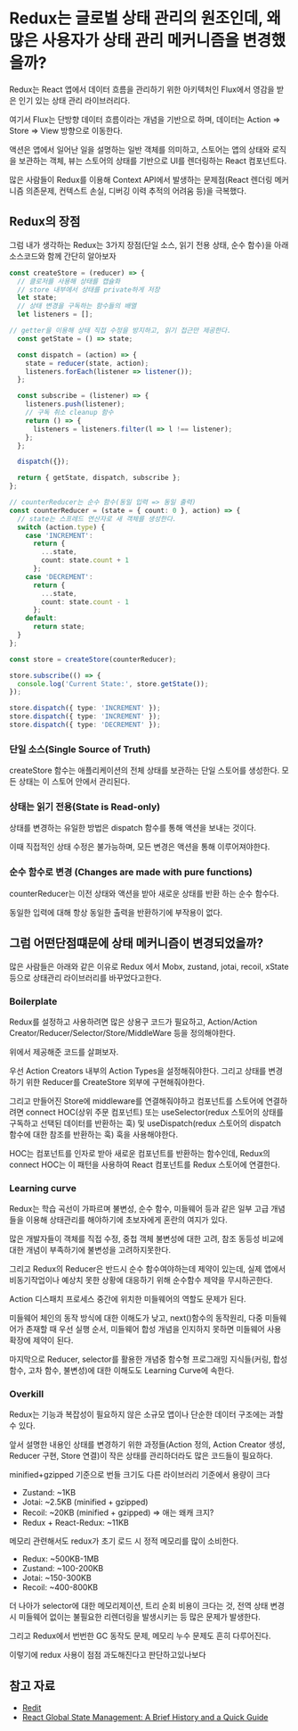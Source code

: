 # Redux는 글로벌 상태 관리의 원조인데, 왜 많은 사용자가 상태 관리 메커니즘을 변경했을까?

Redux는 React 앱에서 데이터 흐름을 관리하기 위한 아키텍처인 Flux에서 영감을 받은 인기 있는 상태 관리 라이브러리다.

여기서 Flux는 단방향 데이터 흐름이라는 개념을 기반으로 하며, 데이터는 Action => Store => View 방향으로 이동한다.

액션은 앱에서 일어난 일을 설명하는 일반 객체를 의미하고, 스토어는 앱의 상태와 로직을 보관하는 객체, 뷰는 스토어의 상태를 기반으로 UI를 렌더링하는 React 컴포넌트다.

많은 사람들이 Redux를 이용해 Context API에서 발생하는 문제점(React 렌더링 메커니즘 의존문제, 컨텍스트 손실, 디버깅 이력 추적의 어려움 등)을 극복했다.


## Redux의 장점

그럼 내가 생각하는 Redux는 3가지 장점(단일 소스, 읽기 전용 상태, 순수 함수)을 아래 소스코드와 함께 간단히 알아보자

```ts
const createStore = (reducer) => {
  // 클로저를 사용해 상태를 캡슐화
  // store 내부에서 상태를 private하게 저장
  let state;
  // 상태 변경을 구독하는 함수들의 배열
  let listeners = [];

// getter을 이용해 상태 직접 수정을 방지하고, 읽기 접근만 제공한다.
  const getState = () => state;

  const dispatch = (action) => {
    state = reducer(state, action);
    listeners.forEach(listener => listener());
  };

  const subscribe = (listener) => {
    listeners.push(listener);
    // 구독 취소 cleanup 함수
    return () => {
      listeners = listeners.filter(l => l !== listener);
    };
  };

  dispatch({});

  return { getState, dispatch, subscribe };
};

// counterReducer는 순수 함수(동일 입력 => 동일 출력)
const counterReducer = (state = { count: 0 }, action) => {
  // state는 스프레드 연산자로 새 객체를 생성한다.
  switch (action.type) {
    case 'INCREMENT':
      return {
        ...state,
        count: state.count + 1
      };
    case 'DECREMENT':
      return {
        ...state,
        count: state.count - 1
      };
    default:
      return state;
  }
};

const store = createStore(counterReducer);

store.subscribe(() => {
  console.log('Current State:', store.getState());
});

store.dispatch({ type: 'INCREMENT' }); 
store.dispatch({ type: 'INCREMENT' }); 
store.dispatch({ type: 'DECREMENT' }); 

```

### 단일 소스(Single Source of Truth)

createStore 함수는 애플리케이션의 전체 상태를 보관하는 단일 스토어를 생성한다. 모든 상태는 이 스토어 안에서 관리된다.


### 상태는 읽기 전용(State is Read-only)

상태를 변경하는 유일한 방법은 dispatch 함수를 통해 액션을 보내는 것이다.

이때 직접적인 상태 수정은 불가능하며, 모든 변경은 액션을 통해 이루어져야한다.

### 순수 함수로 변경 (Changes are made with pure functions)

counterReducer는 이전 상태와 액션을 받아 새로운 상태를 반환 하는 순수 함수다.

동일한 입력에 대해 항상 동일한 출력을 반환하기에 부작용이 없다.


## 그럼 어떤단점떄문에 상태 메커니즘이 변경되었을까?

많은 사람들은 아래와 같은 이유로 Redux 에서 Mobx, zustand, jotai, recoil, xState 등으로 상태관리 라이브러리를 바꾸었다고한다.

### Boilerplate

Redux를 설정하고 사용하려면 많은 상용구 코드가 필요하고, Action/Action Creator/Reducer/Selector/Store/MiddleWare 등을 정의해야한다.

위에서 제공해준 코드를 살펴보자. 

우선 Action Creators 내부의 Action Types을 설정해줘야한다. 그리고 상태를 변경하기 위한 Reducer를 CreateStore 외부에 구현해줘야한다.

그리고 만들어진 Store에 middleware를 연결해줘야하고 컴포넌트를 스토어에 연결하려면 connect HOC(상위 주문 컴포넌트) 또는 useSelector(redux 스토어의 상태를 구독하고 선택된 데이터를 반환하는 훅) 및 useDispatch(redux 스토어의 dispatch 함수에 대한 참조를 반환하는 훅) 훅을 사용해야한다.

HOC는 컴포넌트를 인자로 받아 새로운 컴포넌트를 반환하는 함수인데, Redux의 connect HOC는 이 패턴을 사용하여 React 컴포넌트를 Redux 스토어에 연결한다.

### Learning curve 

Redux는 학습 곡선이 가파르며 불변성, 순수 함수, 미들웨어 등과 같은 일부 고급 개념들을 이용해 상태관리를 해야하기에 초보자에게 혼란의 여지가 있다.

많은 개발자들이 객체를 직접 수정, 중첩 객체 불변성에 대한 고려, 참조 동등성 비교에 대한 개념이 부족하기에 불변성을 고려하지못한다.

그리고 Redux의 Reducer은 반드시 순수 함수여야하는데 제약이 있는데, 실제 앱에서 비동기작업이나 예상치 못한 상황에 대응하기 위해 순수함수 제약을 무시하곤한다.

Action 디스패치 프로세스 중간에 위치한 미들웨어의 역할도 문제가 된다.

미들웨어 체인의 동작 방식에 대한 이해도가 낮고, next()함수의 동작원리, 다중 미들웨어가 존재할 때 우선 실행 순서, 미들웨어 합성 개념을 인지하지 못하면 미들웨어 사용 확장에 제약이 된다.

마지막으로 Reducer, selector를 활용한 개념중 함수형 프로그래밍 지식들(커링, 합성 함수, 고차 함수, 불변성)에 대한 이해도도 Learning Curve에 속한다.

### Overkill

Redux는 기능과 복잡성이 필요하지 않은 소규모 앱이나 단순한 데이터 구조에는 과할 수 있다. 

앞서 설명한 내용인 상태를 변경하기 위한 과정들(Action 정의, Action Creator 생성, Reducer 구현, Store 연결)이 작은 상태를 관리하더라도 많은 코드들이 필요하다.

minified+gzipped 기준으로 번들 크기도 다른 라이브러리 기준에서 용량이 크다

- Zustand: ~1KB 
- Jotai: ~2.5KB (minified + gzipped)
- Recoil: ~20KB (minified + gzipped) => 애는 왜캐 크지?
- Redux + React-Redux: ~11KB 


메모리 관련해서도 redux가 초기 로드 시 정적 메모리를 많이 소비한다.

- Redux: ~500KB-1MB
- Zustand: ~100-200KB
- Jotai: ~150-300KB
- Recoil: ~400-800KB

더 나아가 selector에 대한 메모리제이션, 트리 순회 비용이 크다는 것, 전역 상태 변경시 미들웨어 없이는 불필요한 리렌더링을 발생시키는 등 많은 문제가 발생한다.

그리고 Redux에서 번번한 GC 동작도 문제, 메모리 누수 문제도 흔히 다루어진다.

이렇기에 redux 사용이 점점 과도해진다고 판단하고있나보다



## 참고 자료

- [Redit](https://www.reddit.com/r/reactjs/comments/1aiol7c/why_i_shouldnt_or_should_use_redux/)
- [React Global State Management: A Brief History and a Quick Guide](https://habr.com/en/articles/786110/)